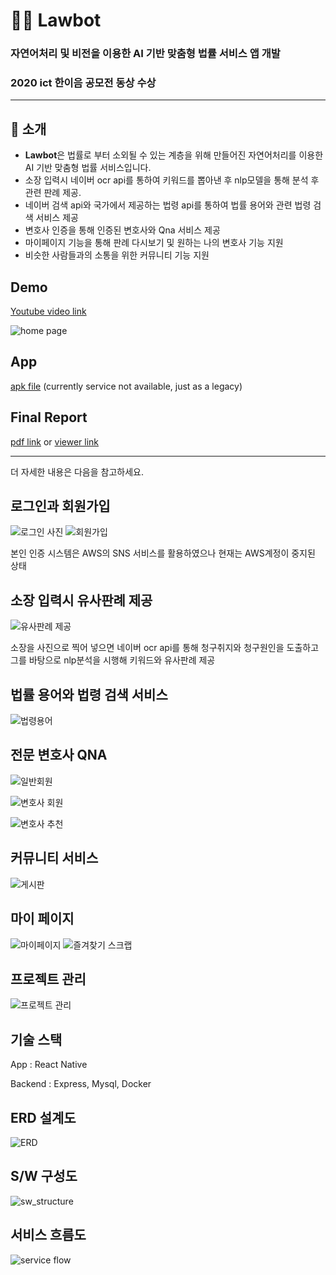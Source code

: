 # 👩‍⚖️ Lawbot 

### 자연어처리 및 비전을 이용한 AI 기반 맞춤형 법률 서비스 앱 개발 

### 2020 ict 한이음 공모전 동상 수상

---

## 📣 소개

- **Lawbot**은 법률로 부터 소외될 수 있는 계층을 위해 만들어진 자연어처리를 이용한 AI 기반 맞춤형 법률 서비스입니다.
- 소장 입력시 네이버 ocr api를 통하여 키워드를 뽑아낸 후 nlp모델을 통해 분석 후 관련 판례 제공.
- 네이버 검색 api와 국가에서 제공하는 법령 api를 통하여 법률 용어와 관련 법령 검색 서비스 제공
- 변호사 인증을 통해 인증된 변호사와 Qna 서비스 제공
- 마이페이지 기능을 통해 판례 다시보기 및 원하는 나의 변호사 기능 지원
- 비슷한 사람들과의 소통을 위한 커뮤니티 기능 지원

## Demo

[Youtube video link](https://youtu.be/iHc02hxnq-M)

![home page](./imgs/home.png)

## App

[apk file](https://drive.google.com/file/d/1mdvdv0vexwYidwanG-KKhPva_8KTmlZZ/view?usp=sharing) (currently service not available, just as a legacy)

## Final Report 

[pdf link](https://github.com/lylajeon/Lawbot/blob/frontendMobile/final_report.pdf) or [viewer link](https://www.hanium.or.kr/html/skin/doc.html?fn=20200915101010510.hwp&rs=/html/synap)



---

더 자세한 내용은 다음을 참고하세요.

## 로그인과 회원가입

![로그인 사진](http://15.164.245.11:8080/file/login.jpeg)
![회원가입](http://15.164.245.11:8080/file/%E1%84%92%E1%85%AC%E1%84%8B%E1%85%AF%E1%86%AB%E1%84%80%E1%85%A1%E1%84%8B%E1%85%B5%E1%86%B8.jpeg)

본인 인증 시스템은 AWS의 SNS 서비스를 
활용하였으나 현재는 AWS계정이 중지된 상태

## 소장 입력시 유사판례 제공

![유사판례 제공](http://15.164.245.11:8080/file/%E1%84%89%E1%85%B3%E1%84%8F%E1%85%B3%E1%84%85%E1%85%B5%E1%86%AB%E1%84%89%E1%85%A3%E1%86%BA%202021-01-13%20%E1%84%8B%E1%85%A9%E1%84%92%E1%85%AE%203.29.50.png)

소장을 사진으로 찍어 넣으면 네이버 ocr api를 통해 청구취지와 청구원인을 도출하고 그를 바탕으로 nlp분석을 시행해 키워드와 유사판례 제공

## 법률 용어와 법령 검색 서비스

![법령용어](http://15.164.245.11:8080/file/%E1%84%89%E1%85%B3%E1%84%8F%E1%85%B3%E1%84%85%E1%85%B5%E1%86%AB%E1%84%89%E1%85%A3%E1%86%BA%202021-01-17%20%E1%84%8B%E1%85%A9%E1%84%92%E1%85%AE%204.47.25.png)

## 전문 변호사 QNA

![일반회원](http://15.164.245.11:8080/file/%E1%84%89%E1%85%B3%E1%84%8F%E1%85%B3%E1%84%85%E1%85%B5%E1%86%AB%E1%84%89%E1%85%A3%E1%86%BA%202021-01-17%20%E1%84%8B%E1%85%A9%E1%84%92%E1%85%AE%204.49.42.png)

![변호사 회원](http://15.164.245.11:8080/file/%E1%84%89%E1%85%B3%E1%84%8F%E1%85%B3%E1%84%85%E1%85%B5%E1%86%AB%E1%84%89%E1%85%A3%E1%86%BA%202021-01-17%20%E1%84%8B%E1%85%A9%E1%84%92%E1%85%AE%204.51.31.png)

![변호사 추천](http://15.164.245.11:8080/file/%E1%84%89%E1%85%B3%E1%84%8F%E1%85%B3%E1%84%85%E1%85%B5%E1%86%AB%E1%84%89%E1%85%A3%E1%86%BA%202021-01-17%20%E1%84%8B%E1%85%A9%E1%84%92%E1%85%AE%204.52.33.png)

## 커뮤니티 서비스

![게시판](http://15.164.245.11:8080/file/%E1%84%89%E1%85%B3%E1%84%8F%E1%85%B3%E1%84%85%E1%85%B5%E1%86%AB%E1%84%89%E1%85%A3%E1%86%BA%202021-01-17%20%E1%84%8B%E1%85%A9%E1%84%92%E1%85%AE%204.54.02.png)

## 마이 페이지

![마이페이지](http://15.164.245.11:8080/file/%E1%84%89%E1%85%B3%E1%84%8F%E1%85%B3%E1%84%85%E1%85%B5%E1%86%AB%E1%84%89%E1%85%A3%E1%86%BA%202021-01-17%20%E1%84%8B%E1%85%A9%E1%84%92%E1%85%AE%204.56.55.png)
![즐겨찾기 스크랩](http://15.164.245.11:8080/file/%E1%84%89%E1%85%B3%E1%84%8F%E1%85%B3%E1%84%85%E1%85%B5%E1%86%AB%E1%84%89%E1%85%A3%E1%86%BA%202021-01-17%20%E1%84%8B%E1%85%A9%E1%84%92%E1%85%AE%204.54.49.png)

## 프로젝트 관리

![프로젝트 관리](http://15.164.245.11:8080/file/%E1%84%89%E1%85%B3%E1%84%8F%E1%85%B3%E1%84%85%E1%85%B5%E1%86%AB%E1%84%89%E1%85%A3%E1%86%BA%202021-01-17%20%E1%84%8B%E1%85%A9%E1%84%92%E1%85%AE%204.55.51.png)

## 기술 스택

App : React Native

Backend : Express, Mysql, Docker

## ERD 설계도

![ERD](./imgs/db.png)

## S/W 구성도

![sw_structure](./imgs/sw_structure.png)

## 서비스 흐름도 

![service flow](./imgs/service.png)

